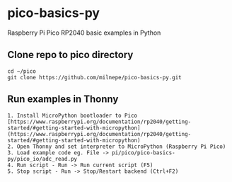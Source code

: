 # pico-basics-py
Raspberry Pi Pico RP2040 basic examples in Python

## Clone repo to pico directory
```
cd ~/pico
git clone https://github.com/milnepe/pico-basics-py.git
```

## Run examples in Thonny
    1. Install MicroPython bootloader to Pico [https://www.raspberrypi.org/documentation/rp2040/getting-started/#getting-started-with-micropython](https://www.raspberrypi.org/documentation/rp2040/getting-started/#getting-started-with-micropython)
    2. Open Thonny and set interpreter to MicroPython (Raspberry Pi Pico)
    3. Load example code eg. File -> pi/pico/pico-basics-py/pico_io/adc_read.py
    4. Run script - Run -> Run current script (F5)
    5. Stop script - Run -> Stop/Restart backend (Ctrl+F2)

